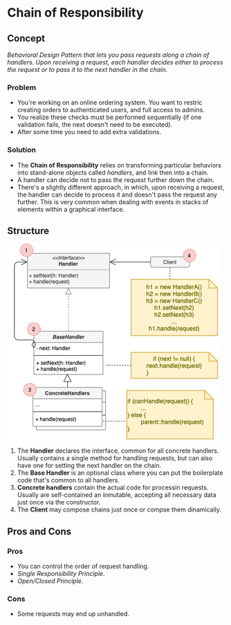 # Chain of Responsibility

## Concept

_Behavioral Design Pattern that lets you pass requests along a chain of handlers. Upon receiving a request, each handler decides either to process the request or to pass it to the next handler in the chain._

### Problem

* You're working on an online ordering system. You want to restric creating orders to authenticated users, and full access to admins.
* You realize these checks must be performed sequentially (if one validation fails, the next doesn't need to be executed).
* After some time you need to add extra validations.

### Solution

* The **Chain of Responsibility** relies on transforming particular behaviors into stand-alone objects called *handlers*, and link then into a chain.
* A handler can decide not to pass the request further down the chain.
* There's a slightly different approach, in which, upon receiving a request, the handler can decide to process it and doesn't pass the request any further. This is very common when dealing with events in stacks of elements within a graphical interface.

## Structure

![Chain of Responsibility Structure](./structure.png)

1. The **Handler** declares the interface, common for all concrete handlers. Usually contains a single method for handling requests, but can also have one for setting the next handler on the chain.
2. The **Base Handler** is an optional class where you can put the boilerplate code that's common to all handlers.
3. **Concrete handlers** contain the actual code for processin requests. Usually are self-contained an inmutable, accepting all necessary data just once via the constructor.
4. The **Client** may compose chains just once or compse them dinamically.

## Pros and Cons

### Pros

* You can control the order of request handling.
* *Single Responsibility Principle*.
* *Open/Closed Principle*.

### Cons

* Some requests may end up unhandled.
